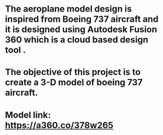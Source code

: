 # The aeroplane model design is inspired from Boeing 737 aircraft and it is designed using Autodesk Fusion 360 which is a cloud based design tool . 
# The objective of this project is to create a 3-D model of boeing 737 aircraft.
# Model link: https://a360.co/378w265
